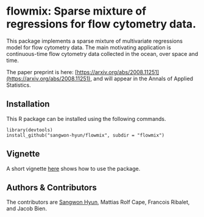 flowmix: Sparse mixture of regressions for flow cytometry data.
=============

This package implements a sparse mixture of multivariate regressions model for
flow cytometry data. The main motivating application is continuous-time flow
cytometry data collected in the ocean, over space and time.

The paper preprint is here: [https://arxiv.org/abs/2008.11251](https://arxiv.org/abs/2008.11251), 
and will appear in the Annals of Applied Statistics.

## Installation

This R package can be installed using the following commands.

```{r}
library(devtools)
install_github("sangwon-hyun/flowmix", subdir = "flowmix")
```

## Vignette

A short vignette
[here](http://htmlpreview.github.io/?https://github.com/sangwon-hyun/flowmix/blob/master/flowmix/vignettes/flowmix.html)
shows how to use the package.
	
## Authors & Contributors

The contributors are [Sangwon Hyun](http://sangwon-hyun.org/), Mattias Rolf Cape, Francois Ribalet, and Jacob Bien.
